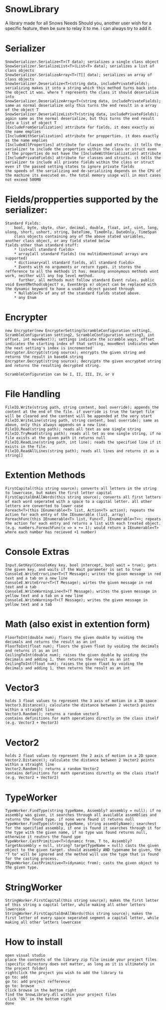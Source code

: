 # SnowLibrary
 A library made for all Snows Needs
 Should you, another user wish for a specific feature, then be sure to relay it to me. i can always try to add it.


# Serializer
	SnowSerializer.Serialize<T>(T data); serializes a single class object
	SnowSerializer.SerializeList<T>(List<T> data); serializes a list of class objects 
	SnowSerializer.SerializeArray<T>(T[] data); serializes an array of class objects
	SnowSerializer.Deserialize<T>(string data, includePrivateFields); serializing makes it into a string which this method turns back into the object it was. where T represents the class it should deserialize into
	SnowSerializer.DeserializeArray<T>(string data, includePrivateFields); same as normal deserialize only this turns the end result in a array of the object T
	SnowSerializer.DeserializeList<T>(string data, includePrivateFields); again same as the normal deserialize, but this turns the end result into a list of object T
	[ExcludeFromSerialization] attribute for fields. it does exactly as the name emplies
	[IncludeWithSerialization] attribute for propperties. it does exactly as the name emplies
	[IncludeAllProperties] attribute for classes and structs. it tells the serializer to include the properties within the class or struct even if the properties do not have the [IncludeWithSerialization] attribute
	[IncludePrivateFields] attribute for classes and structs. it tells the serializer to include all private fields within the class or struct even if the passed setting states to ignore private fields
	the speeds of the serializing and de-serializing depends on the CPU of the machine its executed on. the total memory usage will in most cases not exceed 500MB

# Fields/propperties supported by the serializer:
	Standard Fields:
		bool, byte, sbyte, char, decimal, double, float, int, uint, long, ulong, short, ushort, string, DateTime, TimeOnly, DateOnly, TimeSpan
		class objects containing any of the above stated variables, another class object, or any field stated below
	fields other than standard stuff:
		* list<all standard fields> 
		* array[all standard fields] (no multidimentional arrays are supported)
		* dictionary<all standard fields, all standard fields>
		* Events with no arguments or return types. it stores the refference to all the methods it has. meaning annonymous methods wont work, neither will any top level method. 
		  further, all methods must follow standard Event rules. public void EventMethod(object? o, EventArgs e) object can be replaced with the dynamic keyword to have a usable object passed through
		* Nullable<T> of any of the standard fields stated above.
		* any Enum

# Encrypter
	new Encrypter(new EncrypterSetting(ScrambleConfiguration setting1, ScrambleConfiguration setting2, ScrambleConfiguration setting3, int offset, int moveNext)); settings indicate the scramble ways, offset indicates the starting index of that setting, moveNext indicates when the next setting's index is incremented'
	Encrypter.Encrypt(string source); encrypts the given string and returns the result in base64 string 
	Encrypter.Decrypt(string source); decryipts the given encrypted string and returns the resulting decrypted string. 

	ScrambleConfiguration can be I, II, III, IV, or V

# File Handling
	FileIO.Write(string path, string content, bool override); appends the content at the end of the file. if override is true the target file will be cleared and the content will be appended at the very start
	FileIO.WriteLine(string path, string content, bool override); same as above, only this always appends on a new line.
	FileIO.Read(string path); reads all text as one single string
	FileIO.TryRead(string path); reads all tet as one single string, if no file exists at the given path it returns null
	FileIO.ReadLine(string path, int line); reads the specified line if it exists in the file.
	FileIO.ReadAllLines(string path); reads all lines and returns it as a string[]

# Extention Methods
	FirstCapital(this string source); converts all letters in the string to lowercase, but makes the first letter capital
	FirstCapitalOnAllWords(this string source); converts all first letters of each word seperated with a space to a capital letter. all other letters are converted to lower case
	Foreach<T>(this IEnumerable<T> list, Action<T> action); repeats the action for each entry of the IEnumerable (list, array)
	ForeachFunc(this IEnumerable<T> list, Func<T, IEnumerable<T>>; repeats the action for each entry and returns a list with each treated object. (e.g. numbers.ForeachFunc(x => x += 1); would return a IEnumerable<T> where each number has recieved +1 number)

# Console Extras
	Input.GetKey(ConsoleKey key, bool intercept, bool wait = true); gets the given key, and waits if the Wait parameter is set to true
	ConsoleE.WriteErrorLine<T>(T Message); writes the given message in red text and a tab on a new line
	ConsoleE.WriteError<T>(T Message); wirtes the given message in red text and a tab
	ConsoleE.WriteWarningLine<T>(T Message); writes the given message in yellow text and a tab on a new line
	ConsoleE.WriteWarning<T>(T Message); writes the given message in yellow text and a tab 

# Math (also exist in extention form)
	FloorToInt(double num); floors the given double by voiding the decimals and returns the result as an int
	FloorToInt(float num); floors the given float by voiding the decimals and returns it as an int
	CeilingToInt(double num); raises the given double by voiding the decimals and adding 1, then returns the result as an int
	CeilingToInt(float num); raises the given float by voiding the decimals and adding 1, then returns the result as an int

# Vector3
	holds 3 float values to represent the 3 axis of motion in a 3D space
	Vector3.Distance(); calculate the distance between 2 vector3 points within a straight line
	Vector3.Random(); returns a random vector3
	contains definitions for math operations directly on the class itself (e.g. Vector3 + Vector3)

# Vector2
	holds 2 float values to represent the 2 axis of motion in a 2D space
	Vector2.Distance(); calculate the distance between 2 Vector2 points within a straight line
	Vector2.Random(); returns a random Vector2
	contains definitions for math operations directly on the class itself (e.g. Vector2 + Vector2)

# TypeWorker
	TypeWorker.FindType(string typeName, Assembly? assembly = null); if no assembly was given, it searches through all available assemblies and returns the found type. if none were found it returns null
	TypeWorker.FindType(string typeName, string assemblyName); searchest for the specified assembly, if one is found it searches through it for the type with the given name, if no type was found returns null, otherwise it reutnrs the found ype
	TypeWorker.CastPrimitive<T>(dynamic from, T to, Assembly? targetAssembly = null, string? targetTypeName = null) casts the given object to the given target. should assembly AND typename be given, the "T to" will be ignored and the method will use the type that is found for the casting process.
	TRypeWorker.CastPrimitive<T>(dynamic from); casts the given object to the given type. 
	
# StringWorker
	StringWorker.FirstCapital(this string source); makes the first letter of this string a capital letter, while making all other letters lowercase
	StringWorker.FirstCapitalOnAllWords(this string source); makes the first letter of every space seperated segment a capital letter, while making all other letters lowercase



# How to install
	open visual studio
	place the contents of the library zip file inside your project files (specific directory does not matter, as long as it is ultimately in the project folder)
	rightclick the project you wish to add the library to
	go to: add
	go to: add project refference
	go to: browse
	click browse in the bottom right
	find the SnowLibrary.dll within your project files
	click 'Ok' in the bottom right
	done